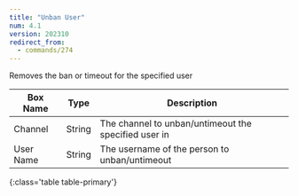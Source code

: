 ```yaml
---
title: "Unban User"
num: 4.1
version: 202310
redirect_from:
  - commands/274
---
```


Removes the ban or timeout for the specified user

| Box Name | Type | Description | 
|-------|--------|--------|
Channel|String|The channel to unban/untimeout the specified user in
User Name|String|The username of the person to unban/untimeout
{:class='table table-primary'}